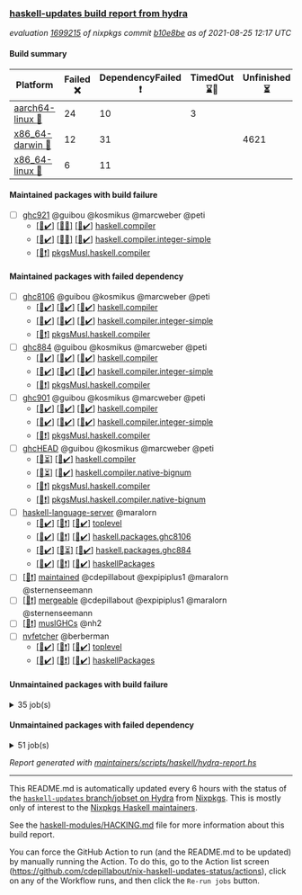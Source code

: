 ### [haskell-updates build report from hydra](https://hydra.nixos.org/jobset/nixpkgs/haskell-updates)
*evaluation [1699215](https://hydra.nixos.org/eval/1699215) of nixpkgs commit [b10e8be](https://github.com/NixOS/nixpkgs/commits/b10e8be3a5400fc7fba5cd7ef408e818ec4ef1b8) as of 2021-08-25 12:17 UTC*
#### Build summary

 | Platform | Failed :x: | DependencyFailed :heavy_exclamation_mark: | TimedOut :hourglass::no_entry_sign: | Unfinished :hourglass_flowing_sand: | Success :heavy_check_mark: | 
 | --- | --- | --- | --- | --- | --- | 
 | [aarch64-linux :iphone:](https://hydra.nixos.org/eval/1699215?filter=.aarch64-linux) | 24 | 10 | 3 |  | 6669 | 
 | [x86_64-darwin :apple:](https://hydra.nixos.org/eval/1699215?filter=.x86_64-darwin) | 12 | 31 |  | 4621 | 2015 | 
 | [x86_64-linux :penguin:](https://hydra.nixos.org/eval/1699215?filter=.x86_64-linux) | 6 | 11 |  |  | 6739 | 
#### Maintained packages with build failure
- [ ] [ghc921](https://hydra.nixos.org/eval/1699215?filter=ghc921) @guibou @kosmikus @marcweber @peti
  - [[:iphone::heavy_check_mark:]](https://hydra.nixos.org/build/150725732) [[:apple::x:]](https://hydra.nixos.org/build/150734297) [[:penguin::heavy_check_mark:]](https://hydra.nixos.org/build/150737593) [haskell.compiler](https://hydra.nixos.org/eval/1699215?filter=haskell.compiler.ghc921)
  - [[:iphone::heavy_check_mark:]](https://hydra.nixos.org/build/150728335) [[:apple::x:]](https://hydra.nixos.org/build/150727664) [[:penguin::heavy_check_mark:]](https://hydra.nixos.org/build/150734710) [haskell.compiler.integer-simple](https://hydra.nixos.org/eval/1699215?filter=haskell.compiler.integer-simple.ghc921)
  -   [[:penguin::heavy_exclamation_mark:]](https://hydra.nixos.org/build/150726718) [pkgsMusl.haskell.compiler](https://hydra.nixos.org/eval/1699215?filter=pkgsMusl.haskell.compiler.ghc921)
#### Maintained packages with failed dependency
- [ ] [ghc8106](https://hydra.nixos.org/eval/1699215?filter=ghc8106) @guibou @kosmikus @marcweber @peti
  - [[:iphone::heavy_check_mark:]](https://hydra.nixos.org/build/150744018) [[:apple::heavy_check_mark:]](https://hydra.nixos.org/build/150742241) [[:penguin::heavy_check_mark:]](https://hydra.nixos.org/build/150724721) [haskell.compiler](https://hydra.nixos.org/eval/1699215?filter=haskell.compiler.ghc8106)
  - [[:iphone::heavy_check_mark:]](https://hydra.nixos.org/build/150740181) [[:apple::heavy_check_mark:]](https://hydra.nixos.org/build/150735166) [[:penguin::heavy_check_mark:]](https://hydra.nixos.org/build/150727172) [haskell.compiler.integer-simple](https://hydra.nixos.org/eval/1699215?filter=haskell.compiler.integer-simple.ghc8106)
  -   [[:penguin::heavy_exclamation_mark:]](https://hydra.nixos.org/build/150732254) [pkgsMusl.haskell.compiler](https://hydra.nixos.org/eval/1699215?filter=pkgsMusl.haskell.compiler.ghc8106)
- [ ] [ghc884](https://hydra.nixos.org/eval/1699215?filter=ghc884) @guibou @kosmikus @marcweber @peti
  - [[:iphone::heavy_check_mark:]](https://hydra.nixos.org/build/150741288) [[:apple::heavy_check_mark:]](https://hydra.nixos.org/build/150730933) [[:penguin::heavy_check_mark:]](https://hydra.nixos.org/build/150726194) [haskell.compiler](https://hydra.nixos.org/eval/1699215?filter=haskell.compiler.ghc884)
  - [[:iphone::heavy_check_mark:]](https://hydra.nixos.org/build/150733124) [[:apple::heavy_check_mark:]](https://hydra.nixos.org/build/150733991) [[:penguin::heavy_check_mark:]](https://hydra.nixos.org/build/150725232) [haskell.compiler.integer-simple](https://hydra.nixos.org/eval/1699215?filter=haskell.compiler.integer-simple.ghc884)
  -   [[:penguin::heavy_exclamation_mark:]](https://hydra.nixos.org/build/150726417) [pkgsMusl.haskell.compiler](https://hydra.nixos.org/eval/1699215?filter=pkgsMusl.haskell.compiler.ghc884)
- [ ] [ghc901](https://hydra.nixos.org/eval/1699215?filter=ghc901) @guibou @kosmikus @marcweber @peti
  - [[:iphone::heavy_check_mark:]](https://hydra.nixos.org/build/150735950) [[:apple::heavy_check_mark:]](https://hydra.nixos.org/build/150728102) [[:penguin::heavy_check_mark:]](https://hydra.nixos.org/build/150741500) [haskell.compiler](https://hydra.nixos.org/eval/1699215?filter=haskell.compiler.ghc901)
  - [[:iphone::heavy_check_mark:]](https://hydra.nixos.org/build/150732915) [[:apple::heavy_check_mark:]](https://hydra.nixos.org/build/150726421) [[:penguin::heavy_check_mark:]](https://hydra.nixos.org/build/150724710) [haskell.compiler.integer-simple](https://hydra.nixos.org/eval/1699215?filter=haskell.compiler.integer-simple.ghc901)
  -   [[:penguin::heavy_exclamation_mark:]](https://hydra.nixos.org/build/150732612) [pkgsMusl.haskell.compiler](https://hydra.nixos.org/eval/1699215?filter=pkgsMusl.haskell.compiler.ghc901)
- [ ] [ghcHEAD](https://hydra.nixos.org/eval/1699215?filter=ghcHEAD) @guibou @kosmikus @marcweber @peti
  - [[:apple::hourglass_flowing_sand:]](https://hydra.nixos.org/build/150744847) [[:penguin::heavy_check_mark:]](https://hydra.nixos.org/build/150741352) [haskell.compiler](https://hydra.nixos.org/eval/1699215?filter=haskell.compiler.ghcHEAD)
  - [[:apple::hourglass_flowing_sand:]](https://hydra.nixos.org/build/150733233) [[:penguin::heavy_check_mark:]](https://hydra.nixos.org/build/150740499) [haskell.compiler.native-bignum](https://hydra.nixos.org/eval/1699215?filter=haskell.compiler.native-bignum.ghcHEAD)
  -  [[:penguin::heavy_exclamation_mark:]](https://hydra.nixos.org/build/150729184) [pkgsMusl.haskell.compiler](https://hydra.nixos.org/eval/1699215?filter=pkgsMusl.haskell.compiler.ghcHEAD)
  -  [[:penguin::heavy_exclamation_mark:]](https://hydra.nixos.org/build/150726321) [pkgsMusl.haskell.compiler.native-bignum](https://hydra.nixos.org/eval/1699215?filter=pkgsMusl.haskell.compiler.native-bignum.ghcHEAD)
- [ ] [haskell-language-server](https://hydra.nixos.org/eval/1699215?filter=haskell-language-server) @maralorn
  - [[:iphone::heavy_check_mark:]](https://hydra.nixos.org/build/150742494) [[:apple::heavy_exclamation_mark:]](https://hydra.nixos.org/build/150739618) [[:penguin::heavy_check_mark:]](https://hydra.nixos.org/build/150732325) [toplevel](https://hydra.nixos.org/eval/1699215?filter=haskell-language-server)
  - [[:iphone::heavy_check_mark:]](https://hydra.nixos.org/build/150738634) [[:apple::heavy_exclamation_mark:]](https://hydra.nixos.org/build/150737155) [[:penguin::heavy_check_mark:]](https://hydra.nixos.org/build/150743469) [haskell.packages.ghc8106](https://hydra.nixos.org/eval/1699215?filter=haskell.packages.ghc8106.haskell-language-server)
  - [[:iphone::heavy_check_mark:]](https://hydra.nixos.org/build/150725380) [[:apple::hourglass_flowing_sand:]](https://hydra.nixos.org/build/150733094) [[:penguin::heavy_check_mark:]](https://hydra.nixos.org/build/150742779) [haskell.packages.ghc884](https://hydra.nixos.org/eval/1699215?filter=haskell.packages.ghc884.haskell-language-server)
  - [[:iphone::heavy_check_mark:]](https://hydra.nixos.org/build/150737042) [[:apple::heavy_exclamation_mark:]](https://hydra.nixos.org/build/150725479) [[:penguin::heavy_check_mark:]](https://hydra.nixos.org/build/150726011) [haskellPackages](https://hydra.nixos.org/eval/1699215?filter=haskellPackages.haskell-language-server)
- [ ] [[:penguin::heavy_exclamation_mark:]](https://hydra.nixos.org/build/150849441) [maintained](https://hydra.nixos.org/eval/1699215?filter=maintained) @cdepillabout @expipiplus1 @maralorn @sternenseemann
- [ ] [[:penguin::heavy_exclamation_mark:]](https://hydra.nixos.org/build/150731138) [mergeable](https://hydra.nixos.org/eval/1699215?filter=mergeable) @cdepillabout @expipiplus1 @maralorn @sternenseemann
- [ ] [[:penguin::heavy_exclamation_mark:]](https://hydra.nixos.org/build/150741594) [muslGHCs](https://hydra.nixos.org/eval/1699215?filter=muslGHCs) @nh2
- [ ] [nvfetcher](https://hydra.nixos.org/eval/1699215?filter=nvfetcher) @berberman
  - [[:iphone::heavy_check_mark:]](https://hydra.nixos.org/build/150726716) [[:apple::heavy_exclamation_mark:]](https://hydra.nixos.org/build/150733021) [[:penguin::heavy_check_mark:]](https://hydra.nixos.org/build/150728674) [toplevel](https://hydra.nixos.org/eval/1699215?filter=nvfetcher)
  - [[:iphone::heavy_check_mark:]](https://hydra.nixos.org/build/150741379) [[:apple::heavy_exclamation_mark:]](https://hydra.nixos.org/build/150740755) [[:penguin::heavy_check_mark:]](https://hydra.nixos.org/build/150727174) [haskellPackages](https://hydra.nixos.org/eval/1699215?filter=haskellPackages.nvfetcher)
#### Unmaintained packages with build failure
<details><summary>35 job(s) </summary>

- [ ] [[:iphone::x:]](https://hydra.nixos.org/build/150733756) [[:apple::hourglass_flowing_sand:]](https://hydra.nixos.org/build/150732614) [[:penguin::heavy_check_mark:]](https://hydra.nixos.org/build/150741031) [haskellPackages.HsASA](https://hydra.nixos.org/eval/1699215?filter=haskellPackages.HsASA) 
- [ ] [[:iphone::x:]](https://hydra.nixos.org/build/150729054) [[:apple::hourglass_flowing_sand:]](https://hydra.nixos.org/build/150727915) [[:penguin::heavy_check_mark:]](https://hydra.nixos.org/build/150729078) [haskellPackages.OrderedBits](https://hydra.nixos.org/eval/1699215?filter=haskellPackages.OrderedBits) 
- [ ] [[:iphone::x:]](https://hydra.nixos.org/build/150725183) [[:apple::hourglass_flowing_sand:]](https://hydra.nixos.org/build/150735381) [[:penguin::heavy_check_mark:]](https://hydra.nixos.org/build/150737310) [haskellPackages.accelerate-llvm](https://hydra.nixos.org/eval/1699215?filter=haskellPackages.accelerate-llvm) 
- [ ] [[:iphone::heavy_check_mark:]](https://hydra.nixos.org/build/150742661) [[:apple::hourglass_flowing_sand:]](https://hydra.nixos.org/build/150741555) [[:penguin::x:]](https://hydra.nixos.org/build/150733802) [haskellPackages.astro](https://hydra.nixos.org/eval/1699215?filter=haskellPackages.astro) 
- [ ] [[:iphone::x:]](https://hydra.nixos.org/build/150735646) [[:apple::hourglass_flowing_sand:]](https://hydra.nixos.org/build/150727565) [[:penguin::heavy_check_mark:]](https://hydra.nixos.org/build/150744098) [haskellPackages.cdar-mBound](https://hydra.nixos.org/eval/1699215?filter=haskellPackages.cdar-mBound) 
- [ ] [[:iphone::x:]](https://hydra.nixos.org/build/150741085) [[:apple::hourglass_flowing_sand:]](https://hydra.nixos.org/build/150743958) [[:penguin::x:]](https://hydra.nixos.org/build/150737756) [haskellPackages.dhall-csv](https://hydra.nixos.org/eval/1699215?filter=haskellPackages.dhall-csv) 
- [ ] [[:iphone::x:]](https://hydra.nixos.org/build/150731527) [[:apple::hourglass_flowing_sand:]](https://hydra.nixos.org/build/150728103) [[:penguin::x:]](https://hydra.nixos.org/build/150741818) [haskellPackages.dhall-toml](https://hydra.nixos.org/eval/1699215?filter=haskellPackages.dhall-toml) 
- [ ] [[:iphone::x:]](https://hydra.nixos.org/build/150734571) [[:apple::heavy_check_mark:]](https://hydra.nixos.org/build/150742681) [[:penguin::heavy_check_mark:]](https://hydra.nixos.org/build/150737664) [haskellPackages.dormouse-uri](https://hydra.nixos.org/eval/1699215?filter=haskellPackages.dormouse-uri) 
- [ ] [[:iphone::x:]](https://hydra.nixos.org/build/150739503) [[:apple::hourglass_flowing_sand:]](https://hydra.nixos.org/build/150739762) [[:penguin::heavy_check_mark:]](https://hydra.nixos.org/build/150742321) [haskellPackages.easytensor](https://hydra.nixos.org/eval/1699215?filter=haskellPackages.easytensor) 
- [ ] [[:iphone::heavy_check_mark:]](https://hydra.nixos.org/build/150734212) [[:apple::x:]](https://hydra.nixos.org/build/150726369) [[:penguin::heavy_check_mark:]](https://hydra.nixos.org/build/150737227) [haskellPackages.exinst](https://hydra.nixos.org/eval/1699215?filter=haskellPackages.exinst) 
- [ ] [[:iphone::x:]](https://hydra.nixos.org/build/150736904) [[:apple::hourglass_flowing_sand:]](https://hydra.nixos.org/build/150733217) [[:penguin::heavy_check_mark:]](https://hydra.nixos.org/build/150741348) [haskellPackages.freetype2](https://hydra.nixos.org/eval/1699215?filter=haskellPackages.freetype2) 
- [ ] [[:iphone::x:]](https://hydra.nixos.org/build/150741367) [[:penguin::heavy_check_mark:]](https://hydra.nixos.org/build/150731115) [haskellPackages.gnome-keyring](https://hydra.nixos.org/eval/1699215?filter=haskellPackages.gnome-keyring) 
- [ ] [[:iphone::heavy_check_mark:]](https://hydra.nixos.org/build/150734857) [[:apple::x:]](https://hydra.nixos.org/build/150735360) [[:penguin::heavy_check_mark:]](https://hydra.nixos.org/build/150741559) [haskellPackages.hls-floskell-plugin](https://hydra.nixos.org/eval/1699215?filter=haskellPackages.hls-floskell-plugin) 
- [ ] [[:iphone::x:]](https://hydra.nixos.org/build/150734476) [[:apple::hourglass_flowing_sand:]](https://hydra.nixos.org/build/150743573) [[:penguin::heavy_check_mark:]](https://hydra.nixos.org/build/150730215) [haskellPackages.hq](https://hydra.nixos.org/eval/1699215?filter=haskellPackages.hq) 
- [ ] [[:iphone::x:]](https://hydra.nixos.org/build/150734081) [[:apple::hourglass_flowing_sand:]](https://hydra.nixos.org/build/150732954) [[:penguin::x:]](https://hydra.nixos.org/build/150743785) [haskellPackages.isocline](https://hydra.nixos.org/eval/1699215?filter=haskellPackages.isocline) 
- [ ] [[:iphone::heavy_check_mark:]](https://hydra.nixos.org/build/150733072) [[:apple::x:]](https://hydra.nixos.org/build/150736361) [[:penguin::heavy_check_mark:]](https://hydra.nixos.org/build/150726442) [haskellPackages.junit-xml](https://hydra.nixos.org/eval/1699215?filter=haskellPackages.junit-xml) 
- [ ] [[:iphone::x:]](https://hydra.nixos.org/build/150741253) [[:apple::heavy_check_mark:]](https://hydra.nixos.org/build/150743664) [[:penguin::heavy_check_mark:]](https://hydra.nixos.org/build/150744204) [haskellPackages.libBF](https://hydra.nixos.org/eval/1699215?filter=haskellPackages.libBF) 
- [ ] [[:iphone::heavy_check_mark:]](https://hydra.nixos.org/build/150730761) [[:apple::x:]](https://hydra.nixos.org/build/150725249) [[:penguin::heavy_check_mark:]](https://hydra.nixos.org/build/150734357) [haskellPackages.loc](https://hydra.nixos.org/eval/1699215?filter=haskellPackages.loc) 
- [ ] [[:iphone::x:]](https://hydra.nixos.org/build/150744213) [[:apple::heavy_check_mark:]](https://hydra.nixos.org/build/150724872) [[:penguin::heavy_check_mark:]](https://hydra.nixos.org/build/150742136) [haskellPackages.long-double](https://hydra.nixos.org/eval/1699215?filter=haskellPackages.long-double) 
- [ ] [[:iphone::heavy_check_mark:]](https://hydra.nixos.org/build/150731143) [[:apple::x:]](https://hydra.nixos.org/build/150724987) [[:penguin::heavy_check_mark:]](https://hydra.nixos.org/build/150732876) [haskellPackages.mighty-metropolis](https://hydra.nixos.org/eval/1699215?filter=haskellPackages.mighty-metropolis) 
- [ ] [[:iphone::x:]](https://hydra.nixos.org/build/150736302) [[:apple::heavy_check_mark:]](https://hydra.nixos.org/build/150734560) [[:penguin::heavy_check_mark:]](https://hydra.nixos.org/build/150734714) [haskellPackages.nlopt-haskell](https://hydra.nixos.org/eval/1699215?filter=haskellPackages.nlopt-haskell) 
- [ ] [[:iphone::x:]](https://hydra.nixos.org/build/150728296) [[:apple::heavy_check_mark:]](https://hydra.nixos.org/build/150725145) [[:penguin::heavy_check_mark:]](https://hydra.nixos.org/build/150728336) [haskellPackages.picosat](https://hydra.nixos.org/eval/1699215?filter=haskellPackages.picosat) 
- [ ] [[:iphone::x:]](https://hydra.nixos.org/build/150734412) [[:apple::hourglass_flowing_sand:]](https://hydra.nixos.org/build/150732558) [[:penguin::heavy_check_mark:]](https://hydra.nixos.org/build/150724670) [haskellPackages.poker](https://hydra.nixos.org/eval/1699215?filter=haskellPackages.poker) 
- [ ] [[:iphone::heavy_check_mark:]](https://hydra.nixos.org/build/150730201) [[:apple::x:]](https://hydra.nixos.org/build/150726377) [[:penguin::heavy_check_mark:]](https://hydra.nixos.org/build/150742457) [haskellPackages.posix-timer](https://hydra.nixos.org/eval/1699215?filter=haskellPackages.posix-timer) 
- [ ] [[:iphone::x:]](https://hydra.nixos.org/build/150728268) [[:apple::hourglass_flowing_sand:]](https://hydra.nixos.org/build/150729735) [[:penguin::heavy_check_mark:]](https://hydra.nixos.org/build/150724821) [haskellPackages.ptr-poker](https://hydra.nixos.org/eval/1699215?filter=haskellPackages.ptr-poker) 
- [ ] [[:iphone::heavy_check_mark:]](https://hydra.nixos.org/build/150738516) [[:apple::x:]](https://hydra.nixos.org/build/150726853) [[:penguin::heavy_check_mark:]](https://hydra.nixos.org/build/150732240) [haskellPackages.sandwich-webdriver](https://hydra.nixos.org/eval/1699215?filter=haskellPackages.sandwich-webdriver) 
- [ ] [[:iphone::heavy_check_mark:]](https://hydra.nixos.org/build/150725174) [[:apple::x:]](https://hydra.nixos.org/build/150735767) [[:penguin::heavy_check_mark:]](https://hydra.nixos.org/build/150731407) [haskellPackages.sdp](https://hydra.nixos.org/eval/1699215?filter=haskellPackages.sdp) 
- [ ] [[:iphone::heavy_check_mark:]](https://hydra.nixos.org/build/150742689) [[:apple::x:]](https://hydra.nixos.org/build/150724947) [[:penguin::heavy_check_mark:]](https://hydra.nixos.org/build/150741763) [haskellPackages.stm-queue](https://hydra.nixos.org/eval/1699215?filter=haskellPackages.stm-queue) 
- [ ] [[:iphone::heavy_check_mark:]](https://hydra.nixos.org/build/150743698) [[:apple::x:]](https://hydra.nixos.org/build/150724634) [[:penguin::heavy_check_mark:]](https://hydra.nixos.org/build/150725345) [haskellPackages.thyme](https://hydra.nixos.org/eval/1699215?filter=haskellPackages.thyme) 
- [ ] [[:iphone::x:]](https://hydra.nixos.org/build/150730930) [[:apple::hourglass_flowing_sand:]](https://hydra.nixos.org/build/150736331) [[:penguin::x:]](https://hydra.nixos.org/build/150736596) [haskellPackages.ticket-management](https://hydra.nixos.org/eval/1699215?filter=haskellPackages.ticket-management) 
- [ ] [[:iphone::x:]](https://hydra.nixos.org/build/150727022) [[:apple::heavy_check_mark:]](https://hydra.nixos.org/build/150727916) [[:penguin::heavy_check_mark:]](https://hydra.nixos.org/build/150728198) [haskellPackages.type-natural](https://hydra.nixos.org/eval/1699215?filter=haskellPackages.type-natural) 
- [ ] [[:iphone::x:]](https://hydra.nixos.org/build/150730896) [[:apple::hourglass_flowing_sand:]](https://hydra.nixos.org/build/150728765) [[:penguin::heavy_check_mark:]](https://hydra.nixos.org/build/150730536) [haskellPackages.unicode-properties](https://hydra.nixos.org/eval/1699215?filter=haskellPackages.unicode-properties) 
- [ ] [[:iphone::x:]](https://hydra.nixos.org/build/150732929) [[:apple::hourglass_flowing_sand:]](https://hydra.nixos.org/build/150738025) [[:penguin::heavy_check_mark:]](https://hydra.nixos.org/build/150743242) [haskellPackages.wiringPi](https://hydra.nixos.org/eval/1699215?filter=haskellPackages.wiringPi) 
- [ ] [[:iphone::x:]](https://hydra.nixos.org/build/150738528) [[:apple::hourglass_flowing_sand:]](https://hydra.nixos.org/build/150737760) [[:penguin::heavy_check_mark:]](https://hydra.nixos.org/build/150731786) [haskellPackages.x86-64bit](https://hydra.nixos.org/eval/1699215?filter=haskellPackages.x86-64bit) 
- [ ] [[:iphone::x:]](https://hydra.nixos.org/build/150726614) [[:apple::x:]](https://hydra.nixos.org/build/150726831) [[:penguin::x:]](https://hydra.nixos.org/build/150740172) [haskellPackages.yapb](https://hydra.nixos.org/eval/1699215?filter=haskellPackages.yapb) 
</details>

#### Unmaintained packages with failed dependency
<details><summary>51 job(s) </summary>

- [ ] [[:iphone::heavy_exclamation_mark:]](https://hydra.nixos.org/build/150734316) [[:apple::hourglass_flowing_sand:]](https://hydra.nixos.org/build/150732576) [[:penguin::heavy_check_mark:]](https://hydra.nixos.org/build/150726861) [haskellPackages.PrimitiveArray](https://hydra.nixos.org/eval/1699215?filter=haskellPackages.PrimitiveArray) 
- [ ] [[:iphone::heavy_check_mark:]](https://hydra.nixos.org/build/150729274) [[:apple::heavy_exclamation_mark:]](https://hydra.nixos.org/build/150741156) [[:penguin::heavy_check_mark:]](https://hydra.nixos.org/build/150728319) [haskellPackages.antiope-es](https://hydra.nixos.org/eval/1699215?filter=haskellPackages.antiope-es) 
- [ ] [[:iphone::heavy_check_mark:]](https://hydra.nixos.org/build/150743692) [[:apple::heavy_exclamation_mark:]](https://hydra.nixos.org/build/150733263) [[:penguin::heavy_check_mark:]](https://hydra.nixos.org/build/150743006) [haskellPackages.declarative](https://hydra.nixos.org/eval/1699215?filter=haskellPackages.declarative) 
- [ ] [[:iphone::heavy_exclamation_mark:]](https://hydra.nixos.org/build/150727736) [[:apple::hourglass_flowing_sand:]](https://hydra.nixos.org/build/150726815) [[:penguin::heavy_check_mark:]](https://hydra.nixos.org/build/150739206) [haskellPackages.dormouse-client](https://hydra.nixos.org/eval/1699215?filter=haskellPackages.dormouse-client) 
- [ ] [[:iphone::heavy_exclamation_mark:]](https://hydra.nixos.org/build/150730837) [[:apple::hourglass_flowing_sand:]](https://hydra.nixos.org/build/150735355) [[:penguin::heavy_check_mark:]](https://hydra.nixos.org/build/150733385) [haskellPackages.easytensor-vulkan](https://hydra.nixos.org/eval/1699215?filter=haskellPackages.easytensor-vulkan) 
- [ ] [[:iphone::heavy_check_mark:]](https://hydra.nixos.org/build/150731982) [[:apple::heavy_exclamation_mark:]](https://hydra.nixos.org/build/150730357) [[:penguin::heavy_check_mark:]](https://hydra.nixos.org/build/150734812) [haskellPackages.exinst-aeson](https://hydra.nixos.org/eval/1699215?filter=haskellPackages.exinst-aeson) 
- [ ] [[:iphone::heavy_check_mark:]](https://hydra.nixos.org/build/150739391) [[:apple::heavy_exclamation_mark:]](https://hydra.nixos.org/build/150735772) [[:penguin::heavy_check_mark:]](https://hydra.nixos.org/build/150736022) [haskellPackages.exinst-bytes](https://hydra.nixos.org/eval/1699215?filter=haskellPackages.exinst-bytes) 
- [ ] [[:iphone::heavy_check_mark:]](https://hydra.nixos.org/build/150733566) [[:apple::heavy_exclamation_mark:]](https://hydra.nixos.org/build/150740580) [[:penguin::heavy_check_mark:]](https://hydra.nixos.org/build/150728602) [haskellPackages.exinst-cereal](https://hydra.nixos.org/eval/1699215?filter=haskellPackages.exinst-cereal) 
- [ ] [[:iphone::heavy_check_mark:]](https://hydra.nixos.org/build/150734826) [[:apple::heavy_exclamation_mark:]](https://hydra.nixos.org/build/150734659) [[:penguin::heavy_check_mark:]](https://hydra.nixos.org/build/150729449) [haskellPackages.exinst-serialise](https://hydra.nixos.org/eval/1699215?filter=haskellPackages.exinst-serialise) 
- [ ] [[:iphone::heavy_check_mark:]](https://hydra.nixos.org/build/150724726) [[:apple::heavy_exclamation_mark:]](https://hydra.nixos.org/build/150740149) [[:penguin::heavy_check_mark:]](https://hydra.nixos.org/build/150744624) [haskellPackages.fastparser](https://hydra.nixos.org/eval/1699215?filter=haskellPackages.fastparser) 
- [ ] [hello](https://hydra.nixos.org/eval/1699215?filter=hello) 
  - [[:iphone::heavy_check_mark:]](https://hydra.nixos.org/build/150725294) [[:apple::heavy_check_mark:]](https://hydra.nixos.org/build/150734185) [[:penguin::heavy_check_mark:]](https://hydra.nixos.org/build/150735058) [haskellPackages](https://hydra.nixos.org/eval/1699215?filter=haskellPackages.hello)
  -   [[:penguin::heavy_exclamation_mark:]](https://hydra.nixos.org/build/150730876) [pkgsMusl.haskellPackages](https://hydra.nixos.org/eval/1699215?filter=pkgsMusl.haskellPackages.hello)
  -   [[:penguin::heavy_check_mark:]](https://hydra.nixos.org/build/150726746) [pkgsStatic.haskell.packages.integer-simple.ghc8106](https://hydra.nixos.org/eval/1699215?filter=pkgsStatic.haskell.packages.integer-simple.ghc8106.hello)
- [ ] [[:iphone::heavy_exclamation_mark:]](https://hydra.nixos.org/build/150730513) [[:apple::heavy_check_mark:]](https://hydra.nixos.org/build/150726433) [[:penguin::heavy_check_mark:]](https://hydra.nixos.org/build/150739889) [haskellPackages.hmatrix-nlopt](https://hydra.nixos.org/eval/1699215?filter=haskellPackages.hmatrix-nlopt) 
- [ ] [[:iphone::heavy_exclamation_mark:]](https://hydra.nixos.org/build/150730365) [[:apple::hourglass_flowing_sand:]](https://hydra.nixos.org/build/150734814) [[:penguin::heavy_check_mark:]](https://hydra.nixos.org/build/150736320) [haskellPackages.jsonifier](https://hydra.nixos.org/eval/1699215?filter=haskellPackages.jsonifier) 
- [ ] [[:iphone::heavy_check_mark:]](https://hydra.nixos.org/build/150733917) [[:apple::heavy_exclamation_mark:]](https://hydra.nixos.org/build/150743867) [[:penguin::heavy_check_mark:]](https://hydra.nixos.org/build/150737367) [haskellPackages.keenser](https://hydra.nixos.org/eval/1699215?filter=haskellPackages.keenser) 
- [ ] [lens](https://hydra.nixos.org/eval/1699215?filter=lens) 
  - [[:iphone::heavy_check_mark:]](https://hydra.nixos.org/build/150728052) [[:apple::heavy_check_mark:]](https://hydra.nixos.org/build/150736150) [[:penguin::heavy_check_mark:]](https://hydra.nixos.org/build/150730232) [haskellPackages](https://hydra.nixos.org/eval/1699215?filter=haskellPackages.lens)
  -   [[:penguin::heavy_exclamation_mark:]](https://hydra.nixos.org/build/150739289) [pkgsMusl.haskellPackages](https://hydra.nixos.org/eval/1699215?filter=pkgsMusl.haskellPackages.lens)
  -   [[:penguin::heavy_check_mark:]](https://hydra.nixos.org/build/150740578) [pkgsStatic.haskell.packages.integer-simple.ghc8106](https://hydra.nixos.org/eval/1699215?filter=pkgsStatic.haskell.packages.integer-simple.ghc8106.lens)
- [ ] [[:iphone::heavy_check_mark:]](https://hydra.nixos.org/build/150735813) [[:apple::heavy_exclamation_mark:]](https://hydra.nixos.org/build/150741237) [[:penguin::heavy_check_mark:]](https://hydra.nixos.org/build/150739934) [haskellPackages.nri-env-parser](https://hydra.nixos.org/eval/1699215?filter=haskellPackages.nri-env-parser) 
- [ ] [[:iphone::heavy_check_mark:]](https://hydra.nixos.org/build/150742960) [[:apple::heavy_exclamation_mark:]](https://hydra.nixos.org/build/150735804) [[:penguin::heavy_check_mark:]](https://hydra.nixos.org/build/150741018) [haskellPackages.nri-http](https://hydra.nixos.org/eval/1699215?filter=haskellPackages.nri-http) 
- [ ] [[:iphone::heavy_check_mark:]](https://hydra.nixos.org/build/150741041) [[:apple::heavy_exclamation_mark:]](https://hydra.nixos.org/build/150733863) [[:penguin::heavy_check_mark:]](https://hydra.nixos.org/build/150737563) [haskellPackages.nri-observability](https://hydra.nixos.org/eval/1699215?filter=haskellPackages.nri-observability) 
- [ ] [[:iphone::heavy_check_mark:]](https://hydra.nixos.org/build/150742226) [[:apple::heavy_exclamation_mark:]](https://hydra.nixos.org/build/150729511) [[:penguin::heavy_check_mark:]](https://hydra.nixos.org/build/150726751) [haskellPackages.nri-prelude](https://hydra.nixos.org/eval/1699215?filter=haskellPackages.nri-prelude) 
- [ ] [[:iphone::heavy_check_mark:]](https://hydra.nixos.org/build/150730807) [[:apple::heavy_exclamation_mark:]](https://hydra.nixos.org/build/150741990) [[:penguin::heavy_check_mark:]](https://hydra.nixos.org/build/150725926) [haskellPackages.nri-redis](https://hydra.nixos.org/eval/1699215?filter=haskellPackages.nri-redis) 
- [ ] [[:iphone::heavy_check_mark:]](https://hydra.nixos.org/build/150738624) [[:apple::heavy_exclamation_mark:]](https://hydra.nixos.org/build/150744083) [[:penguin::heavy_check_mark:]](https://hydra.nixos.org/build/150735200) [haskellPackages.nri-test-encoding](https://hydra.nixos.org/eval/1699215?filter=haskellPackages.nri-test-encoding) 
- [ ] [[:iphone::heavy_exclamation_mark:]](https://hydra.nixos.org/build/150743345) [[:apple::hourglass_flowing_sand:]](https://hydra.nixos.org/build/150731391) [[:penguin::heavy_check_mark:]](https://hydra.nixos.org/build/150725931) [haskellPackages.opentelemetry-extra](https://hydra.nixos.org/eval/1699215?filter=haskellPackages.opentelemetry-extra) 
- [ ] [[:iphone::heavy_exclamation_mark:]](https://hydra.nixos.org/build/150736053) [[:apple::hourglass_flowing_sand:]](https://hydra.nixos.org/build/150728119) [[:penguin::heavy_check_mark:]](https://hydra.nixos.org/build/150739143) [haskellPackages.opentelemetry-lightstep](https://hydra.nixos.org/eval/1699215?filter=haskellPackages.opentelemetry-lightstep) 
- [ ] [[:iphone::heavy_check_mark:]](https://hydra.nixos.org/build/150732790) [[:apple::heavy_exclamation_mark:]](https://hydra.nixos.org/build/150727049) [[:penguin::heavy_check_mark:]](https://hydra.nixos.org/build/150725240) [haskellPackages.orgmode-parse](https://hydra.nixos.org/eval/1699215?filter=haskellPackages.orgmode-parse) 
- [ ] [[:iphone::heavy_check_mark:]](https://hydra.nixos.org/build/150728673) [[:apple::heavy_exclamation_mark:]](https://hydra.nixos.org/build/150735715) [[:penguin::heavy_check_mark:]](https://hydra.nixos.org/build/150742683) [haskellPackages.orgstat](https://hydra.nixos.org/eval/1699215?filter=haskellPackages.orgstat) 
- [ ] [[:iphone::heavy_check_mark:]](https://hydra.nixos.org/build/150737070) [[:apple::heavy_exclamation_mark:]](https://hydra.nixos.org/build/150724709) [[:penguin::heavy_check_mark:]](https://hydra.nixos.org/build/150733790) [haskellPackages.pretty-diff](https://hydra.nixos.org/eval/1699215?filter=haskellPackages.pretty-diff) 
- [ ] [random](https://hydra.nixos.org/eval/1699215?filter=random) 
  - [[:iphone::heavy_check_mark:]](https://hydra.nixos.org/build/150738969) [[:apple::heavy_check_mark:]](https://hydra.nixos.org/build/150740865) [[:penguin::heavy_check_mark:]](https://hydra.nixos.org/build/150733396) [haskellPackages](https://hydra.nixos.org/eval/1699215?filter=haskellPackages.random)
  -   [[:penguin::heavy_exclamation_mark:]](https://hydra.nixos.org/build/150735220) [pkgsMusl.haskellPackages](https://hydra.nixos.org/eval/1699215?filter=pkgsMusl.haskellPackages.random)
  -   [[:penguin::heavy_check_mark:]](https://hydra.nixos.org/build/150729038) [pkgsStatic.haskell.packages.integer-simple.ghc8106](https://hydra.nixos.org/eval/1699215?filter=pkgsStatic.haskell.packages.integer-simple.ghc8106.random)
- [ ] [[:iphone::heavy_exclamation_mark:]](https://hydra.nixos.org/build/150725082) [[:apple::hourglass_flowing_sand:]](https://hydra.nixos.org/build/150741387) [[:penguin::heavy_check_mark:]](https://hydra.nixos.org/build/150731406) [haskellPackages.rounded](https://hydra.nixos.org/eval/1699215?filter=haskellPackages.rounded) 
- [ ] [[:iphone::heavy_check_mark:]](https://hydra.nixos.org/build/150727518) [[:apple::heavy_exclamation_mark:]](https://hydra.nixos.org/build/150739048) [[:penguin::heavy_check_mark:]](https://hydra.nixos.org/build/150741063) [haskellPackages.scan-metadata](https://hydra.nixos.org/eval/1699215?filter=haskellPackages.scan-metadata) 
- [ ] [[:iphone::heavy_check_mark:]](https://hydra.nixos.org/build/150744729) [[:apple::heavy_exclamation_mark:]](https://hydra.nixos.org/build/150725319) [[:penguin::heavy_check_mark:]](https://hydra.nixos.org/build/150733733) [haskellPackages.sdp-binary](https://hydra.nixos.org/eval/1699215?filter=haskellPackages.sdp-binary) 
- [ ] [[:iphone::heavy_check_mark:]](https://hydra.nixos.org/build/150742242) [[:apple::heavy_exclamation_mark:]](https://hydra.nixos.org/build/150738351) [[:penguin::heavy_check_mark:]](https://hydra.nixos.org/build/150739451) [haskellPackages.sdp-deepseq](https://hydra.nixos.org/eval/1699215?filter=haskellPackages.sdp-deepseq) 
- [ ] [[:iphone::heavy_check_mark:]](https://hydra.nixos.org/build/150737457) [[:apple::heavy_exclamation_mark:]](https://hydra.nixos.org/build/150726778) [[:penguin::heavy_check_mark:]](https://hydra.nixos.org/build/150736656) [haskellPackages.sdp-hashable](https://hydra.nixos.org/eval/1699215?filter=haskellPackages.sdp-hashable) 
- [ ] [[:iphone::heavy_check_mark:]](https://hydra.nixos.org/build/150741622) [[:apple::heavy_exclamation_mark:]](https://hydra.nixos.org/build/150730898) [[:penguin::heavy_check_mark:]](https://hydra.nixos.org/build/150732802) [haskellPackages.sdp-io](https://hydra.nixos.org/eval/1699215?filter=haskellPackages.sdp-io) 
- [ ] [[:iphone::heavy_check_mark:]](https://hydra.nixos.org/build/150741128) [[:apple::heavy_exclamation_mark:]](https://hydra.nixos.org/build/150736359) [[:penguin::heavy_check_mark:]](https://hydra.nixos.org/build/150738947) [haskellPackages.sdp-quickcheck](https://hydra.nixos.org/eval/1699215?filter=haskellPackages.sdp-quickcheck) 
- [ ] [[:iphone::heavy_check_mark:]](https://hydra.nixos.org/build/150738478) [[:apple::heavy_exclamation_mark:]](https://hydra.nixos.org/build/150728801) [[:penguin::heavy_check_mark:]](https://hydra.nixos.org/build/150730804) [haskellPackages.sdp4bytestring](https://hydra.nixos.org/eval/1699215?filter=haskellPackages.sdp4bytestring) 
- [ ] [[:iphone::heavy_check_mark:]](https://hydra.nixos.org/build/150736097) [[:apple::heavy_exclamation_mark:]](https://hydra.nixos.org/build/150733796) [[:penguin::heavy_check_mark:]](https://hydra.nixos.org/build/150736019) [haskellPackages.sdp4text](https://hydra.nixos.org/eval/1699215?filter=haskellPackages.sdp4text) 
- [ ] [[:iphone::heavy_check_mark:]](https://hydra.nixos.org/build/150732292) [[:apple::heavy_exclamation_mark:]](https://hydra.nixos.org/build/150731260) [[:penguin::heavy_check_mark:]](https://hydra.nixos.org/build/150724874) [haskellPackages.sdp4unordered](https://hydra.nixos.org/eval/1699215?filter=haskellPackages.sdp4unordered) 
- [ ] [[:iphone::heavy_check_mark:]](https://hydra.nixos.org/build/150728274) [[:apple::heavy_exclamation_mark:]](https://hydra.nixos.org/build/150741557) [[:penguin::heavy_check_mark:]](https://hydra.nixos.org/build/150734763) [haskellPackages.sdp4vector](https://hydra.nixos.org/eval/1699215?filter=haskellPackages.sdp4vector) 
- [ ] [[:iphone::heavy_exclamation_mark:]](https://hydra.nixos.org/build/150741375) [[:apple::heavy_check_mark:]](https://hydra.nixos.org/build/150724617) [[:penguin::heavy_check_mark:]](https://hydra.nixos.org/build/150734441) [haskellPackages.sized](https://hydra.nixos.org/eval/1699215?filter=haskellPackages.sized) 
- [ ] [[:iphone::heavy_check_mark:]](https://hydra.nixos.org/build/150725179) [[:apple::heavy_exclamation_mark:]](https://hydra.nixos.org/build/150727421) [[:penguin::heavy_check_mark:]](https://hydra.nixos.org/build/150725765) [haskellPackages.stm-actor](https://hydra.nixos.org/eval/1699215?filter=haskellPackages.stm-actor) 
- [ ] [[:iphone::heavy_check_mark:]](https://hydra.nixos.org/build/150728867) [[:apple::heavy_exclamation_mark:]](https://hydra.nixos.org/build/150736888) [[:penguin::heavy_check_mark:]](https://hydra.nixos.org/build/150734370) [haskellPackages.tasty-test-reporter](https://hydra.nixos.org/eval/1699215?filter=haskellPackages.tasty-test-reporter) 
- [ ] [[:iphone::heavy_exclamation_mark:]](https://hydra.nixos.org/build/150733477) [[:apple::hourglass_flowing_sand:]](https://hydra.nixos.org/build/150729297) [[:penguin::heavy_check_mark:]](https://hydra.nixos.org/build/150729055) [haskellPackages.unicode-names](https://hydra.nixos.org/eval/1699215?filter=haskellPackages.unicode-names) 
</details>

*Report generated with [maintainers/scripts/haskell/hydra-report.hs](https://github.com/NixOS/nixpkgs/blob/haskell-updates/maintainers/scripts/haskell/hydra-report.sh)*


----------------------------------------------------------------------

This README.md is automatically updated every 6 hours with the status of the
[`haskell-updates` branch/jobset on Hydra](https://hydra.nixos.org/jobset/nixpkgs/haskell-updates)
from [Nixpkgs](https://github.com/NixOS/nixpkgs).  This is mostly only of
interest to the [Nixpkgs Haskell maintainers](https://github.com/orgs/NixOS/teams/haskell).

See the
[haskell-modules/HACKING.md](https://github.com/NixOS/nixpkgs/blob/haskell-updates/pkgs/development/haskell-modules/HACKING.md)
file for more information about this build report.

You can force the GitHub Action to run (and the README.md to be updated) by
manually running the Action.  To do this, go to the Action list screen
(https://github.com/cdepillabout/nix-haskell-updates-status/actions),
click on any of the Workflow runs, and then click the `Re-run jobs` button.
